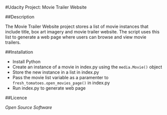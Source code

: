 #Udacity Project: Movie Trailer Website


##Description

The Movie Trailer Website project stores a list of movie instances that include title, box art imagery and movie trailer website. The script uses this list to generate a web page where users can browse and view movie trailers.


##Installation

  * Install Python
  * Create an instance of a movie in index.py using the `media.Movie()` object
  * Store the new instance in a list in index.py
  * Pass the movie list variable as a paramenter to `fresh_tomatoes.open_movies_page()` in index.py
  * Run index.py to generate web page

##Licence

_Open Source Software_

